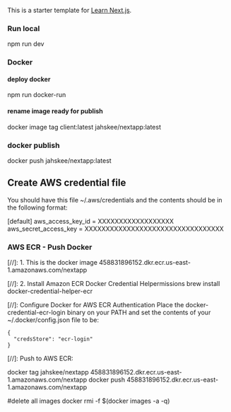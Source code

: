 This is a starter template for [Learn Next.js](https://nextjs.org/learn).

### Run local
  npm run dev

### Docker


#### deploy docker
npm run docker-run

#### rename image ready for publish
docker image tag client:latest jahskee/nextapp:latest

### docker publish
docker push jahskee/nextapp:latest

## Create AWS credential file

You should have this file ~/.aws/credentials and the contents should be in the following format:

[default]
aws_access_key_id = XXXXXXXXXXXXXXXXXX
aws_secret_access_key = XXXXXXXXXXXXXXXXXXXXXXXXXXXXXXXXX


### AWS ECR - Push Docker

[//]: 1. This is the docker image
458831896152.dkr.ecr.us-east-1.amazonaws.com/nextapp


[//]: 2. Install Amazon ECR Docker Credential Helpermissions
brew install docker-credential-helper-ecr

[//]: Configure Docker for AWS ECR Authentication
    Place the docker-credential-ecr-login binary on your PATH and set the contents of your ~/.docker/config.json file to be:

    {
      "credsStore": "ecr-login"
    }

[//]: Push to AWS ECR:




docker tag jahskee/nextapp 458831896152.dkr.ecr.us-east-1.amazonaws.com/nextapp
docker push 458831896152.dkr.ecr.us-east-1.amazonaws.com/nextapp

#delete all images
docker rmi -f $(docker images -a -q)